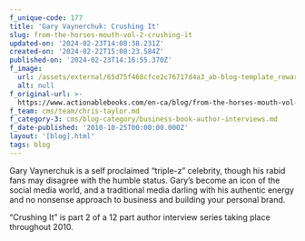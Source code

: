```yaml
---
f_unique-code: 177
title: 'Gary Vaynerchuk: Crushing It'
slug: from-the-horses-mouth-vol-2-crushing-it
updated-on: '2024-02-23T14:08:38.231Z'
created-on: '2024-02-22T15:08:23.584Z'
published-on: '2024-02-23T14:16:55.370Z'
f_image:
  url: /assets/external/65d75f468cfce2c76717d4a3_ab-blog-template_reward.jpeg
  alt: null
f_original-url: >-
  https://www.actionablebooks.com/en-ca/blog/from-the-horses-mouth-vol-2-crushing-it/
f_team: cms/team/chris-taylor.md
f_category-3: cms/blog-category/business-book-author-interviews.md
f_date-published: '2010-10-25T00:00:00.000Z'
layout: '[blog].html'
tags: blog
---
```


Gary Vaynerchuk is a self proclaimed “triple-z” celebrity, though his rabid fans may disagree with the humble status. Gary’s become an icon of the social media world, and a traditional media darling with his authentic energy and no nonsense approach to business and building your personal brand.

“Crushing It” is part 2 of a 12 part author interview series taking place throughout 2010.
